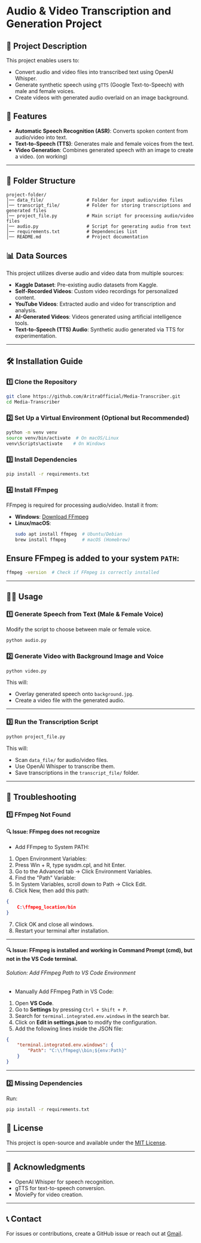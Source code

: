 # Audio & Video Transcription and Generation Project

## 📌 Project Description
This project enables users to:
- Convert audio and video files into transcribed text using OpenAI Whisper.
- Generate synthetic speech using `gTTS` (Google Text-to-Speech) with male and female voices.
- Create videos with generated audio overlaid on an image background.

## 🚀 Features
- **Automatic Speech Recognition (ASR)**: Converts spoken content from audio/video into text.
- **Text-to-Speech (TTS)**: Generates male and female voices from the text.
- **Video Generation**: Combines generated speech with an image to create a video. (on working)

---

## 📂 Folder Structure
```
project-folder/
│── data_file/                # Folder for input audio/video files
│── transcript_file/          # Folder for storing transcriptions and generated files
│── project_file.py           # Main script for processing audio/video files
│── audio.py                  # Script for generating audio from text
│── requirements.txt          # Dependencies list
│── README.md                 # Project documentation
```
## 📊 Data Sources  
This project utilizes diverse audio and video data from multiple sources:  
- **Kaggle Dataset**: Pre-existing audio datasets from Kaggle.  
- **Self-Recorded Videos**: Custom video recordings for personalized content.  
- **YouTube Videos**: Extracted audio and video for transcription and analysis.  
- **AI-Generated Videos**: Videos generated using artificial intelligence tools.  
- **Text-to-Speech (TTS) Audio**: Synthetic audio generated via TTS for experimentation.
---

## 🛠️ Installation Guide
### 1️⃣ **Clone the Repository**
```bash
git clone https://github.com/AritraOfficial/Media-Transcriber.git
cd Media-Transcriber
```


### 2️⃣ **Set Up a Virtual Environment (Optional but Recommended)**
```bash
python -m venv venv
source venv/bin/activate  # On macOS/Linux
venv\Scripts\activate    # On Windows
```

### 3️⃣ **Install Dependencies**
```bash
pip install -r requirements.txt
```

### 4️⃣ **Install FFmpeg**
FFmpeg is required for processing audio/video. Install it from:
- **Windows**: [Download FFmpeg](https://www.gyan.dev/ffmpeg/builds/)
- **Linux/macOS**:
  ```bash
  sudo apt install ffmpeg  # Ubuntu/Debian
  brew install ffmpeg      # macOS (Homebrew)
  ```

## Ensure FFmpeg is added to your system `PATH`:
```bash
ffmpeg -version  # Check if FFmpeg is correctly installed
```

---

## 🏃‍♂️ Usage

### **1️⃣ Generate Speech from Text (Male & Female Voice)**
Modify the script to choose between male or female voice.
```bash
python audio.py
```

### **2️⃣ Generate Video with Background Image and Voice**
```bash
python video.py
```
This will:
- Overlay generated speech onto `background.jpg`.
- Create a video file with the generated audio.

---

### **3️⃣ Run the Transcription Script**
```bash
python project_file.py
```
This will:
- Scan `data_file/` for audio/video files.
- Use OpenAI Whisper to transcribe them.
- Save transcriptions in the `transcript_file/` folder.

---

## 🔧 Troubleshooting
### **1️⃣ FFmpeg Not Found**
#### 🔍 Issue: FFmpeg does not recognize 
- Add FFmpeg to System PATH:
1. Open Environment Variables:
2. Press Win + R, type sysdm.cpl, and hit Enter.
3. Go to the Advanced tab → Click Environment Variables.
4. Find the "Path" Variable:
5. In System Variables, scroll down to Path → Click Edit.
6. Click New, then add this path:
```json
{
    C:\ffmpeg_location/bin
}
``` 
7. Click OK and close all windows.
8. Restart your terminal after installation.

---

#### 🔍 Issue: FFmpeg is installed and working in Command Prompt (cmd), but not in the VS Code terminal.
###### Solution: Add FFmpeg Path to VS Code Environment

- Manually Add FFmpeg Path in VS Code: 
1. Open **VS Code**.
2. Go to **Settings** by pressing `Ctrl + Shift + P`.
3. Search for `terminal.integrated.env.windows` in the search bar.
4. Click on **Edit in settings.json** to modify the configuration.
5. Add the following lines inside the JSON file:

```json
{
    "terminal.integrated.env.windows": {
        "Path": "C:\\ffmpeg\\bin;${env:Path}"
    }
}
``` 
---
### **2️⃣ Missing Dependencies**
Run:
```bash
pip install -r requirements.txt
```

## 📜 License
This project is open-source and available under the [MIT License](LICENSE).

---

## 🙌 Acknowledgments
- OpenAI Whisper for speech recognition.
- gTTS for text-to-speech conversion.
- MoviePy for video creation.

---

## 📞 Contact
For issues or contributions, create a GitHub issue or reach out at [Gmail](mailto:aritra.work.official@gmail.com).

